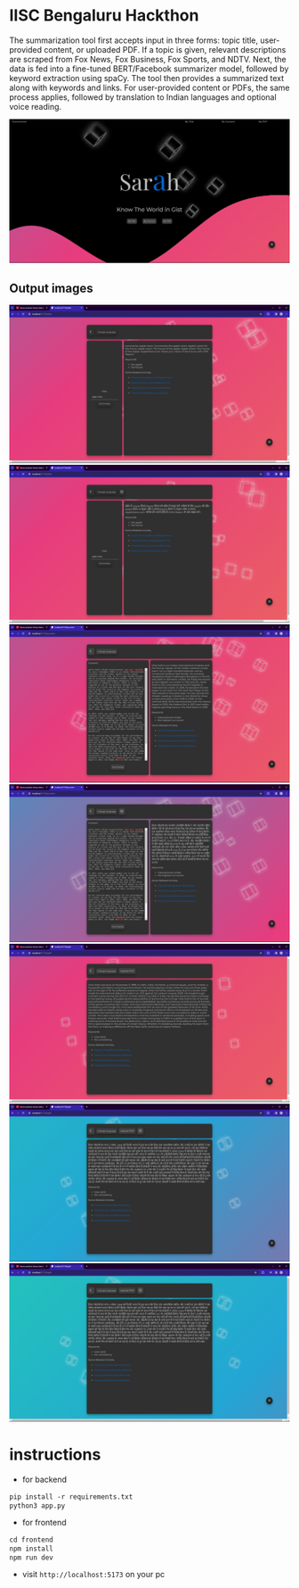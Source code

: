 # IISC Bengaluru Hackthon

The summarization tool first accepts input in three forms: topic title, user-provided content, or uploaded PDF. If a topic is given, relevant descriptions are scraped from Fox News, Fox Business, Fox Sports, and NDTV. Next, the data is fed into a fine-tuned BERT/Facebook summarizer model, followed by keyword extraction using spaCy. The tool then provides a summarized text along with keywords and links. For user-provided content or PDFs, the same process applies, followed by translation to Indian languages and optional voice reading.

![landing page](./imgs/Screenshot%202024-02-17%20124536.png)

## Output images

![by content](./imgs/Screenshot%20(282).png)
![](./imgs/Screenshot%20(283).png)
![](./imgs/Screenshot%20(284).png)
![](./imgs/Screenshot%20(285).png)
![](./imgs/Screenshot%20(286).png)
![](./imgs/Screenshot%20(287).png)
![](./imgs/Screenshot%20(288).png)


# instructions

- for backend

```
pip install -r requirements.txt
python3 app.py
```

- for frontend

```
cd frontend
npm install
npm run dev
```

- visit `http://localhost:5173` on your pc